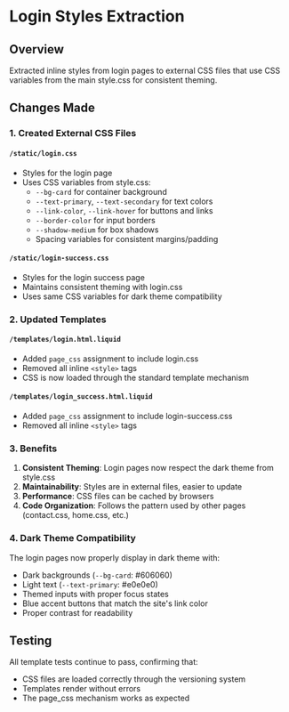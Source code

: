 # Login Styles Extraction

## Overview
Extracted inline styles from login pages to external CSS files that use CSS variables from the main style.css for consistent theming.

## Changes Made

### 1. Created External CSS Files

#### `/static/login.css`
- Styles for the login page
- Uses CSS variables from style.css:
  - `--bg-card` for container background
  - `--text-primary`, `--text-secondary` for text colors
  - `--link-color`, `--link-hover` for buttons and links
  - `--border-color` for input borders
  - `--shadow-medium` for box shadows
  - Spacing variables for consistent margins/padding

#### `/static/login-success.css`
- Styles for the login success page
- Maintains consistent theming with login.css
- Uses same CSS variables for dark theme compatibility

### 2. Updated Templates

#### `/templates/login.html.liquid`
- Added `page_css` assignment to include login.css
- Removed all inline `<style>` tags
- CSS is now loaded through the standard template mechanism

#### `/templates/login_success.html.liquid`
- Added `page_css` assignment to include login-success.css
- Removed all inline `<style>` tags

### 3. Benefits

1. **Consistent Theming**: Login pages now respect the dark theme from style.css
2. **Maintainability**: Styles are in external files, easier to update
3. **Performance**: CSS files can be cached by browsers
4. **Code Organization**: Follows the pattern used by other pages (contact.css, home.css, etc.)

### 4. Dark Theme Compatibility

The login pages now properly display in dark theme with:
- Dark backgrounds (`--bg-card`: #606060)
- Light text (`--text-primary`: #e0e0e0)
- Themed inputs with proper focus states
- Blue accent buttons that match the site's link color
- Proper contrast for readability

## Testing

All template tests continue to pass, confirming that:
- CSS files are loaded correctly through the versioning system
- Templates render without errors
- The page_css mechanism works as expected